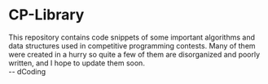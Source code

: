 # CP-Library
This repository contains code snippets of some important algorithms and data structures used in competitive programming contests. Many of them were created in a hurry so quite a few of them are disorganized and poorly written, and I hope to update them soon.<br> -- dCoding
